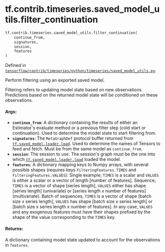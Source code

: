 <div itemscope itemtype="http://developers.google.com/ReferenceObject">
<meta itemprop="name" content="tf.contrib.timeseries.saved_model_utils.filter_continuation" />
<meta itemprop="path" content="Stable" />
</div>

# tf.contrib.timeseries.saved_model_utils.filter_continuation

``` python
tf.contrib.timeseries.saved_model_utils.filter_continuation(
    continue_from,
    signatures,
    session,
    features
)
```



Defined in [`tensorflow/contrib/timeseries/python/timeseries/saved_model_utils.py`](/code/stable/tensorflow/contrib/timeseries/python/timeseries/saved_model_utils.py).

Perform filtering using an exported saved model.

Filtering refers to updating model state based on new observations.
Predictions based on the returned model state will be conditioned on these
observations.

#### Args:

* <b>`continue_from`</b>: A dictionary containing the results of either an Estimator's
    evaluate method or a previous filter step (cold start or
    continuation). Used to determine the model state to start filtering from.
* <b>`signatures`</b>: The `MetaGraphDef` protocol buffer returned from
    <a href="../../../../tf/saved_model/load.md"><code>tf.saved_model.loader.load</code></a>. Used to determine the names of Tensors to
    feed and fetch. Must be from the same model as `continue_from`.
* <b>`session`</b>: The session to use. The session's graph must be the one into which
    <a href="../../../../tf/saved_model/load.md"><code>tf.saved_model.loader.load</code></a> loaded the model.
* <b>`features`</b>: A dictionary mapping keys to Numpy arrays, with several possible
    shapes (requires keys `FilteringFeatures.TIMES` and
    `FilteringFeatures.VALUES`):
      Single example; `TIMES` is a scalar and `VALUES` is either a scalar or a
        vector of length [number of features].
      Sequence; `TIMES` is a vector of shape [series length], `VALUES` either
        has shape [series length] (univariate) or [series length x number of
        features] (multivariate).
      Batch of sequences; `TIMES` is a vector of shape [batch size x series
        length], `VALUES` has shape [batch size x series length] or [batch
        size x series length x number of features].
    In any case, `VALUES` and any exogenous features must have their shapes
    prefixed by the shape of the value corresponding to the `TIMES` key.

#### Returns:

A dictionary containing model state updated to account for the observations
in `features`.